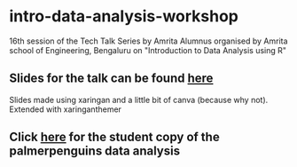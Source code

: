 # intro-data-analysis-workshop
16th session of the Tech Talk Series by Amrita Alumnus organised by Amrita school of Engineering, Bengaluru on "Introduction to Data Analysis using R"

## Slides for the talk can be found [here](https://aarathybabu97.github.io/intro-data-analysis-workshop/#1)

Slides made using xaringan and a little bit of canva (because why not).
Extended with xaringanthemer 

## Click [here](https://rpubs.com/aarathybabu/ida-techtalk-amrita) for the student copy of the palmerpenguins data analysis 
